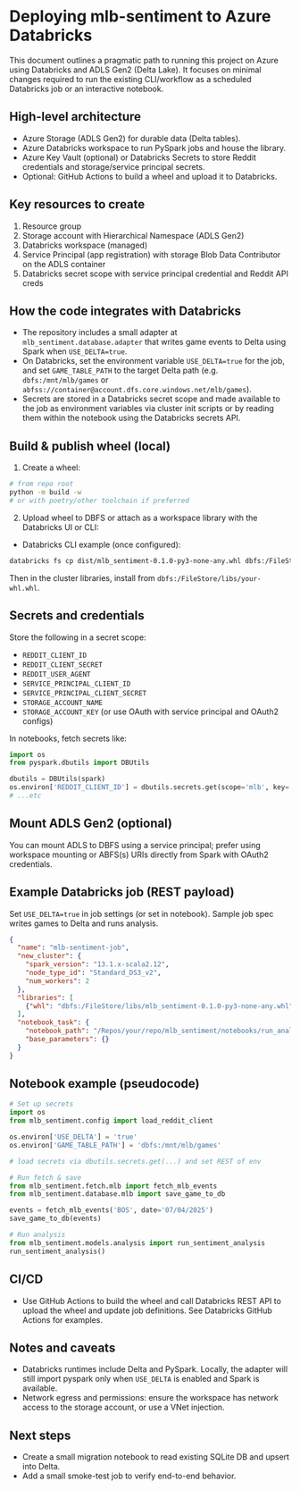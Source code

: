 # Deploying mlb-sentiment to Azure Databricks

This document outlines a pragmatic path to running this project on Azure using Databricks and ADLS Gen2 (Delta Lake). It focuses on minimal changes required to run the existing CLI/workflow as a scheduled Databricks job or an interactive notebook.

## High-level architecture

- Azure Storage (ADLS Gen2) for durable data (Delta tables).
- Azure Databricks workspace to run PySpark jobs and house the library.
- Azure Key Vault (optional) or Databricks Secrets to store Reddit credentials and storage/service principal secrets.
- Optional: GitHub Actions to build a wheel and upload it to Databricks.

## Key resources to create

1. Resource group
2. Storage account with Hierarchical Namespace (ADLS Gen2)
3. Databricks workspace (managed)
4. Service Principal (app registration) with storage Blob Data Contributor on the ADLS container
5. Databricks secret scope with service principal credential and Reddit API creds

## How the code integrates with Databricks

- The repository includes a small adapter at `mlb_sentiment.database.adapter` that writes game events to Delta using Spark when `USE_DELTA=true`.
- On Databricks, set the environment variable `USE_DELTA=true` for the job, and set `GAME_TABLE_PATH` to the target Delta path (e.g. `dbfs:/mnt/mlb/games` or `abfss://container@account.dfs.core.windows.net/mlb/games`).
- Secrets are stored in a Databricks secret scope and made available to the job as environment variables via cluster init scripts or by reading them within the notebook using the Databricks secrets API.

## Build & publish wheel (local)

1. Create a wheel:

```bash
# from repo root
python -m build -w
# or with poetry/other toolchain if preferred
```

2. Upload wheel to DBFS or attach as a workspace library with the Databricks UI or CLI:

- Databricks CLI example (once configured):

```bash
databricks fs cp dist/mlb_sentiment-0.1.0-py3-none-any.whl dbfs:/FileStore/libs/
```

Then in the cluster libraries, install from `dbfs:/FileStore/libs/your-whl.whl`.

## Secrets and credentials

Store the following in a secret scope:

- `REDDIT_CLIENT_ID`
- `REDDIT_CLIENT_SECRET`
- `REDDIT_USER_AGENT`
- `SERVICE_PRINCIPAL_CLIENT_ID`
- `SERVICE_PRINCIPAL_CLIENT_SECRET`
- `STORAGE_ACCOUNT_NAME`
- `STORAGE_ACCOUNT_KEY` (or use OAuth with service principal and OAuth2 configs)

In notebooks, fetch secrets like:

```python
import os
from pyspark.dbutils import DBUtils

dbutils = DBUtils(spark)
os.environ['REDDIT_CLIENT_ID'] = dbutils.secrets.get(scope='mlb', key='REDDIT_CLIENT_ID')
# ...etc
```

## Mount ADLS Gen2 (optional)

You can mount ADLS to DBFS using a service principal; prefer using workspace mounting or ABFS(s) URIs directly from Spark with OAuth2 credentials.

## Example Databricks job (REST payload)

Set `USE_DELTA=true` in job settings (or set in notebook). Sample job spec writes games to Delta and runs analysis.

```json
{
  "name": "mlb-sentiment-job",
  "new_cluster": {
    "spark_version": "13.1.x-scala2.12",
    "node_type_id": "Standard_DS3_v2",
    "num_workers": 2
  },
  "libraries": [
    {"whl": "dbfs:/FileStore/libs/mlb_sentiment-0.1.0-py3-none-any.whl"}
  ],
  "notebook_task": {
    "notebook_path": "/Repos/your/repo/mlb_sentiment/notebooks/run_analysis",
    "base_parameters": {}
  }
}
```

## Notebook example (pseudocode)

```python
# Set up secrets
import os
from mlb_sentiment.config import load_reddit_client

os.environ['USE_DELTA'] = 'true'
os.environ['GAME_TABLE_PATH'] = 'dbfs:/mnt/mlb/games'

# load secrets via dbutils.secrets.get(...) and set REST of env

# Run fetch & save
from mlb_sentiment.fetch.mlb import fetch_mlb_events
from mlb_sentiment.database.mlb import save_game_to_db

events = fetch_mlb_events('BOS', date='07/04/2025')
save_game_to_db(events)

# Run analysis
from mlb_sentiment.models.analysis import run_sentiment_analysis
run_sentiment_analysis()
```

## CI/CD

- Use GitHub Actions to build the wheel and call Databricks REST API to upload the wheel and update job definitions. See Databricks GitHub Actions for examples.

## Notes and caveats

- Databricks runtimes include Delta and PySpark. Locally, the adapter will still import pyspark only when `USE_DELTA` is enabled and Spark is available.
- Network egress and permissions: ensure the workspace has network access to the storage account, or use a VNet injection.

## Next steps

- Create a small migration notebook to read existing SQLite DB and upsert into Delta.
- Add a small smoke-test job to verify end-to-end behavior.
